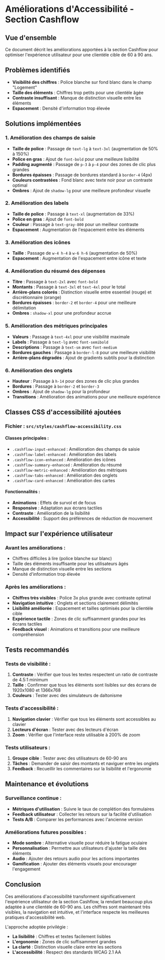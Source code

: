 # Améliorations d'Accessibilité - Section Cashflow

## Vue d'ensemble
Ce document décrit les améliorations apportées à la section Cashflow pour optimiser l'expérience utilisateur pour une clientèle cible de 60 à 90 ans.

## Problèmes identifiés
- **Visibilité des chiffres** : Police blanche sur fond blanc dans le champ "Logement"
- **Taille des éléments** : Chiffres trop petits pour une clientèle âgée
- **Contraste insuffisant** : Manque de distinction visuelle entre les éléments
- **Espacement** : Densité d'information trop élevée

## Solutions implémentées

### 1. Amélioration des champs de saisie
- **Taille de police** : Passage de `text-lg` à `text-3xl` (augmentation de 50% à 150%)
- **Police en gras** : Ajout de `font-bold` pour une meilleure lisibilité
- **Padding augmenté** : Passage de `p-3` à `p-4` pour des zones de clic plus grandes
- **Bordures épaisses** : Passage de bordures standard à `border-4` (4px)
- **Couleurs contrastées** : Fond blanc avec texte noir pour un contraste optimal
- **Ombres** : Ajout de `shadow-lg` pour une meilleure profondeur visuelle

### 2. Amélioration des labels
- **Taille de police** : Passage à `text-xl` (augmentation de 33%)
- **Police en gras** : Ajout de `font-bold`
- **Couleur** : Passage à `text-gray-800` pour un meilleur contraste
- **Espacement** : Augmentation de l'espacement entre les éléments

### 3. Amélioration des icônes
- **Taille** : Passage de `w-4 h-4` à `w-6 h-6` (augmentation de 50%)
- **Espacement** : Augmentation de l'espacement entre icône et texte

### 4. Amélioration du résumé des dépenses
- **Titre** : Passage à `text-2xl` avec `font-bold`
- **Montants** : Passage à `text-3xl` et `text-4xl` pour le total
- **Arrière-plans colorés** : Distinction visuelle entre essentiel (rouge) et discrétionnaire (orange)
- **Bordures épaisses** : `border-2` et `border-4` pour une meilleure délimitation
- **Ombres** : `shadow-xl` pour une profondeur accrue

### 5. Amélioration des métriques principales
- **Valeurs** : Passage à `text-4xl` pour une visibilité maximale
- **Labels** : Passage à `text-lg` avec `font-semibold`
- **Descriptions** : Passage à `text-sm` avec `font-medium`
- **Bordures gauches** : Passage à `border-l-8` pour une meilleure visibilité
- **Arrière-plans dégradés** : Ajout de gradients subtils pour la distinction

### 6. Amélioration des onglets
- **Hauteur** : Passage à `h-14` pour des zones de clic plus grandes
- **Bordures** : Passage à `border-2` et `border-3`
- **Ombres** : Ajout de `shadow-lg` pour la profondeur
- **Transitions** : Amélioration des animations pour une meilleure expérience

## Classes CSS d'accessibilité ajoutées

### Fichier : `src/styles/cashflow-accessibility.css`

#### Classes principales :
- `.cashflow-input-enhanced` : Amélioration des champs de saisie
- `.cashflow-label-enhanced` : Amélioration des labels
- `.cashflow-icon-enhanced` : Amélioration des icônes
- `.cashflow-summary-enhanced` : Amélioration du résumé
- `.cashflow-metric-enhanced` : Amélioration des métriques
- `.cashflow-tabs-enhanced` : Amélioration des onglets
- `.cashflow-card-enhanced` : Amélioration des cartes

#### Fonctionnalités :
- **Animations** : Effets de survol et de focus
- **Responsive** : Adaptation aux écrans tactiles
- **Contraste** : Amélioration de la lisibilité
- **Accessibilité** : Support des préférences de réduction de mouvement

## Impact sur l'expérience utilisateur

### Avant les améliorations :
- Chiffres difficiles à lire (police blanche sur blanc)
- Taille des éléments insuffisante pour les utilisateurs âgés
- Manque de distinction visuelle entre les sections
- Densité d'information trop élevée

### Après les améliorations :
- **Chiffres très visibles** : Police 3x plus grande avec contraste optimal
- **Navigation intuitive** : Onglets et sections clairement délimités
- **Lisibilité améliorée** : Espacement et tailles optimisés pour la clientèle cible
- **Expérience tactile** : Zones de clic suffisamment grandes pour les écrans tactiles
- **Feedback visuel** : Animations et transitions pour une meilleure compréhension

## Tests recommandés

### Tests de visibilité :
1. **Contraste** : Vérifier que tous les textes respectent un ratio de contraste de 4.5:1 minimum
2. **Taille** : Confirmer que tous les éléments sont lisibles sur des écrans de 1920x1080 et 1366x768
3. **Couleurs** : Tester avec des simulateurs de daltonisme

### Tests d'accessibilité :
1. **Navigation clavier** : Vérifier que tous les éléments sont accessibles au clavier
2. **Lecteurs d'écran** : Tester avec des lecteurs d'écran
3. **Zoom** : Vérifier que l'interface reste utilisable à 200% de zoom

### Tests utilisateurs :
1. **Groupe cible** : Tester avec des utilisateurs de 60-90 ans
2. **Tâches** : Demander de saisir des montants et naviguer entre les onglets
3. **Feedback** : Recueillir les commentaires sur la lisibilité et l'ergonomie

## Maintenance et évolutions

### Surveillance continue :
- **Métriques d'utilisation** : Suivre le taux de complétion des formulaires
- **Feedback utilisateur** : Collecter les retours sur la facilité d'utilisation
- **Tests A/B** : Comparer les performances avec l'ancienne version

### Améliorations futures possibles :
- **Mode sombre** : Alternative visuelle pour réduire la fatigue oculaire
- **Personnalisation** : Permettre aux utilisateurs d'ajuster la taille des éléments
- **Audio** : Ajouter des retours audio pour les actions importantes
- **Gamification** : Ajouter des éléments visuels pour encourager l'engagement

## Conclusion

Ces améliorations d'accessibilité transforment significativement l'expérience utilisateur de la section Cashflow, la rendant beaucoup plus adaptée à une clientèle de 60-90 ans. Les chiffres sont maintenant très visibles, la navigation est intuitive, et l'interface respecte les meilleures pratiques d'accessibilité web.

L'approche adoptée privilégie :
- **La lisibilité** : Chiffres et textes facilement lisibles
- **L'ergonomie** : Zones de clic suffisamment grandes
- **La clarté** : Distinction visuelle claire entre les sections
- **L'accessibilité** : Respect des standards WCAG 2.1 AA
